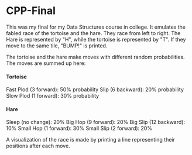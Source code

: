# CPP-Final
This was my final for my Data Structures course in college. It emulates the fabled race of
the tortoise and the hare. They race from left to right. The Hare is represented by "H", while the tortoise
is represented by "T". If they move to the same tile, "BUMP!" is printed.

The tortoise and the hare make moves with different random probabilities. The moves are summed up here:

#### Tortoise
Fast Plod (3 forward): 50% probability
Slip (6 backward): 20% probability
Slow Plod (1 forward): 30% probability

#### Hare
Sleep (no change): 20%
Big Hop (9 forward): 20%
Big Slip (12 backward): 10%
Small Hop (1 forward): 30%
Small Slip (2 forward): 20%

A visualization of the race is made by printing a line representing their positions after each move.

